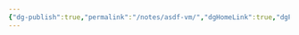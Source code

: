 ```yaml
---
{"dg-publish":true,"permalink":"/notes/asdf-vm/","dgHomeLink":true,"dgPassFrontmatter":false,"dgShowBacklinks":true,"dgShowLocalGraph":true}
---
```




